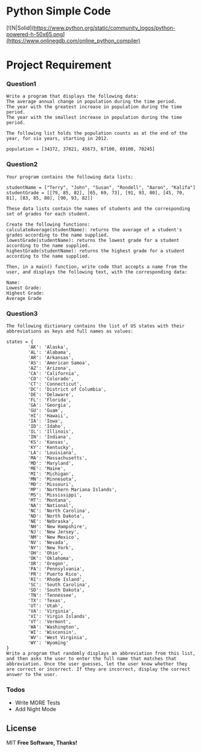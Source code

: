 # Python Simple Code

[![N|Solid](https://www.python.org/static/community_logos/python-powered-h-50x65.png](https://www.onlinegdb.com/online_python_compiler)

# Project Requirement

  ### Question1
    Write a program that displays the following data:
    The average annual change in population during the time period.
    The year with the greatest increase in population during the time period.
    The year with the smallest increase in population during the time period.

    The following list holds the population counts as at the end of the year, for six years, starting in 2012.

    population = [34372, 37821, 45673, 67100, 69100, 70245] 

  ### Question2
    Your program contains the following data lists:

    studentName = ["Terry", "John", "Susan", "Rondell", "Aaron", "Kalifa"]
    studentGrade = [[79, 85, 82], [65, 69, 73], [91, 93, 80], [45, 70, 81], [83, 85, 80], [90, 93, 82]]

    These data lists contain the names of students and the corresponding set of grades for each student. 

    Create the following functions:
    calculateAverage(studentName): returns the average of a student's grades according to the name supplied.
    lowestGrade(studentName): returns the lowest grade for a student according to the name supplied.
    highestGrade(studentName): returns the highest grade for a student according to the name supplied.

    Then, in a main() function, write code that accepts a name from the user, and displays the following text, with the corresponding data:

    Name:
    Lowest Grade: 
    Highest Grade:
    Average Grade

  ### Question3
    The following dictionary contains the list of US states with their abbreviations as keys and full names as values:

    states = {
            'AK': 'Alaska',
            'AL': 'Alabama',
            'AR': 'Arkansas',
            'AS': 'American Samoa',
            'AZ': 'Arizona',
            'CA': 'California',
            'CO': 'Colorado',
            'CT': 'Connecticut',
            'DC': 'District of Columbia',
            'DE': 'Delaware',
            'FL': 'Florida',
            'GA': 'Georgia',
            'GU': 'Guam',
            'HI': 'Hawaii',
            'IA': 'Iowa',
            'ID': 'Idaho',
            'IL': 'Illinois',
            'IN': 'Indiana',
            'KS': 'Kansas',
            'KY': 'Kentucky',
            'LA': 'Louisiana',
            'MA': 'Massachusetts',
            'MD': 'Maryland',
            'ME': 'Maine',
            'MI': 'Michigan',
            'MN': 'Minnesota',
            'MO': 'Missouri',
            'MP': 'Northern Mariana Islands',
            'MS': 'Mississippi',
            'MT': 'Montana',
            'NA': 'National',
            'NC': 'North Carolina',
            'ND': 'North Dakota',
            'NE': 'Nebraska',
            'NH': 'New Hampshire',
            'NJ': 'New Jersey',
            'NM': 'New Mexico',
            'NV': 'Nevada',
            'NY': 'New York',
            'OH': 'Ohio',
            'OK': 'Oklahoma',
            'OR': 'Oregon',
            'PA': 'Pennsylvania',
            'PR': 'Puerto Rico',
            'RI': 'Rhode Island',
            'SC': 'South Carolina',
            'SD': 'South Dakota',
            'TN': 'Tennessee',
            'TX': 'Texas',
            'UT': 'Utah',
            'VA': 'Virginia',
            'VI': 'Virgin Islands',
            'VT': 'Vermont',
            'WA': 'Washington',
            'WI': 'Wisconsin',
            'WV': 'West Virginia',
            'WY': 'Wyoming'
    }
    Write a program that randomly displays an abbreviation from this list, and then asks the user to enter the full name that matches that abbreviation. Once the user guesses, let the user know whether they are correct or incorrect. If they are incorrect, display the correct answer to the user.

### Todos

 - Write MORE Tests
 - Add Night Mode

License
----
MIT
**Free Software, Thanks!**

